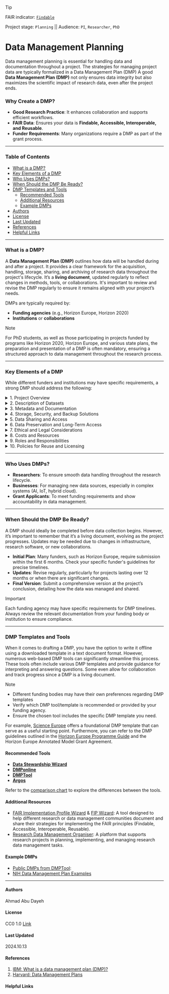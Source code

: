 >[!TIP]
> FAIR indicator: <code>[Findable]()</code>
> 
> Project stage: <code>Planning</code>  || Audience: <code>PI</code>, <code>Researcher</code>, <code>PhD</code>

# Data Management Planning

Data management planning is essential for handling data and documentation throughout a project. The strategies for managing project data are typically formalized in a Data Management Plan (DMP) 
A good **Data Management Plan (DMP)** not only ensures data integrity but also maximizes the scientific impact of research data, even after the project ends.

### Why Create a DMP?
- **Good Research Practice**: It enhances collaboration and supports efficient workflows.
- **FAIR Data**: Ensures your data is **Findable, Accessible, Interoperable, and Reusable**.
- **Funder Requirements**: Many organizations require a DMP as part of the grant process.

---

### Table of Contents

- [What is a DMP?](#what-is-a-dmp)
- [Key Elements of a DMP](#key-elements-of-a-dmp)
- [Who Uses DMPs?](#who-uses-dmps)
- [When Should the DMP Be Ready?](#when-should-the-dmp-be-ready)
- [DMP Templates and Tools](#dmp-templates-and-tools)
  - [Recommended Tools](#recommended-tools)
  - [Additional Resources](#additional-resources)
  - [Example DMPs](#example-dmps)
- [Authors](#authors)
- [License](#license)
- [Last Updated](#last-updated)
- [References](#references)
- [Helpful Links](#helpful-links)

---

### What is a DMP?

A **Data Management Plan (DMP)** outlines how data will be handled during and after a project.
It provides a clear framework for the acquisition, handling, storage, sharing, and archiving of research data throughout the project's lifecycle.
It’s a **living document**, updated regularly to reflect changes in methods, tools, or collaborations. It's important to review and revise the DMP regularly to ensure it remains aligned with your project’s needs.

DMPs are typically required by:
- **Funding agencies** (e.g., Horizon Europe, Horizon 2020)
- **Institutions** or **collaborations**

> [!Note]
> For PhD students, as well as those participating in projects funded by programs like Horizon 2020, Horizon Europe, and various state plans, the preparation and presentation of a DMP is often mandatory, ensuring a structured approach to data management throughout the research process.

---

### Key Elements of a DMP
While different funders and institutions may have specific requirements, a strong DMP should address the following:

<details>
  <summary>1. Project Overview</summary>
  Provide general information about the project, including its objectives and the types of data that will be generated and used. This section sets the stage for understanding the context and scope of data management needs.
</details>

<details>
  <summary>2. Description of Datasets</summary>
  Outline the types of data to be collected or generated. Specify the data sources, formats, volume, and whether the data will be static or dynamic. This helps in understanding the complexity of data management and storage needs.
</details>

<details>
  <summary>3. Metadata and Documentation</summary>
  Detail how the data will be described and documented. This includes metadata standards, ontologies, and naming conventions that will be followed to ensure data is well-documented and easily understandable for others who may use it in the future. Clear metadata helps in organizing and making the data discoverable and reusable.
</details>

<details>
  <summary>4. Storage, Security, and Backup Solutions</summary>
  Explain how the data will be stored, secured, and backed up during the project. Address questions about where the data will be stored (e.g., local servers, cloud storage), the frequency of backups, and the strategies for data protection against loss or breaches.
</details>

<details>
  <summary>5. Data Sharing and Access</summary>
  Describe how and when the data will be shared, including access policies. Explain where the data will be published (e.g., in repositories), the timeline for making the data accessible, and any restrictions on access, such as embargo periods or controlled access due to privacy concerns. Also, specify how others will be able to discover and reuse the data, ensuring compliance with FAIR principles (Findable, Accessible, Interoperable, Reusable).
</details>

<details>
  <summary>6. Data Preservation and Long-Term Access</summary>
  Outline the plans for long-term preservation and archiving of the data. Explain the steps that will be taken to ensure data is accessible after the project ends, including the repositories where it will be stored and how it will be maintained for future use. Considerations for the length of time data will be archived should also be included.
</details>

<details>
  <summary>7. Ethical and Legal Considerations</summary>
  Address any ethical or legal issues related to data management, such as privacy, confidentiality, intellectual property rights, and licenses. This section should also include how sensitive data, like personally identifiable information (PII), will be managed to comply with ethical standards and legal regulations.
</details>

<details>
  <summary>8. Costs and Resources</summary>
  Provide details about the resources needed for data management, including the cost of storage, tools, personnel, and infrastructure. Some funding agencies require an estimation of the budget necessary to ensure that data management processes are adequately supported.
</details>

<details>
  <summary>9. Roles and Responsibilities</summary>
  Define who is responsible for managing the data throughout the project. This may include identifying team members in charge of storage, documentation, security, and sharing. Clear assignment of responsibilities ensures that all data management tasks are properly executed.
</details>

<details>
  <summary>10. Policies for Reuse and Licensing</summary>
  Specify the conditions under which the data may be reused by other researchers. This includes defining any licensing terms, such as open data licenses or restrictions that apply to certain datasets.
</details>

---

### Who Uses DMPs?

- **Researchers**: To ensure smooth data handling throughout the research lifecycle.
- **Businesses**: For managing new data sources, especially in complex systems (AI, IoT, hybrid cloud).
- **Grant Applicants**: To meet funding requirements and show accountability in data management.

---

### When Should the DMP Be Ready?
A DMP should ideally be completed before data collection begins. However, it’s important to remember that it’s a living document, evolving as the project progresses. 
Updates may be needed due to changes in infrastructure, research software, or new collaborations.
- **Initial Plan**: Many funders, such as Horizon Europe, require submission within the first 6 months. Check your specific funder's guidelines for precise timelines.
- **Updates**: Revise regularly, particularly for projects lasting over 12 months or when there are significant changes.
- **Final Version**: Submit a comprehensive version at the project’s conclusion, detailing how the data was managed and shared.

> [!Important]
> Each funding agency may have specific requirements for DMP timelines. Always review the relevant documentation from your funding body or institution to ensure compliance.

---

### DMP Templates and Tools

When it comes to drafting a DMP, you have the option to write it offline using a downloaded template in a text document format. However, numerous web-based DMP tools can significantly streamline this process. 
These tools often include various DMP templates and provide guidance for interpreting and answering questions. Some even allow for collaboration and track progress since a DMP is a living document.

> [!Note]
> - Different funding bodies may have their own preferences regarding DMP templates
> - Verify which DMP tool/template is recommended or provided by your funding agency.
> - Ensure the chosen tool includes the specific DMP template you need.
>
> For example, [Science Europe](https://www.scienceeurope.org/our-priorities/open-science/research-data-management/) offers a foundational DMP template that can serve as a useful starting point.
> Furthermore, you can refer to the DMP guidelines outlined in the [Horizon Europe Programme Guide](https://ec.europa.eu/info/funding-tenders/opportunities/docs/2021-2027/horizon/guidance/programme-guide_horizon_en.pdf) and the Horizon Europe Annotated Model Grant Agreement.  

#### Recommended Tools
- [**Data Stewardship Wizard**](https://ds-wizard.org/)  
- [**DMPonline**](https://dmponline.dcc.ac.uk/)  
- [**DMPTool**](https://dmptool.org)  
- [**Argos**](https://argos.openaire.eu/splash/)

Refer to the [comparison chart](DMP-tools-comparision.md) to explore the differences between the tools.

#### Additional Resources
- [FAIR Implementation Profile Wizard](https://www.go-fair.org/how-to-go-fair/fair-implementation-profile/) & [FIP Wizard](https://fip-wizard.readthedocs.io/en/latest/about/about.html): A tool designed to help different research or data management communities document and share their strategies for implementing the FAIR principles (Findable, Accessible, Interoperable, Reusable).
- [Research Data Management Organiser](https://rdmorganiser.github.io/): A platform that supports research projects in planning, implementing, and managing research data management tasks.

#### Example DMPs
- [Public DMPs from DMPTool](https://dmptool.org/public_plans): 
- [NIH Data Management Plan Examples](https://sharing.nih.gov/data-management-and-sharing-policy/planning-and-budgeting-for-data-management-and-sharing/writing-a-data-management-and-sharing-plan#after)

---

#### Authors  
Ahmad Abu Dayeh  

#### License  
CC0 1.0 [Link](https://creativecommons.org/publicdomain/zero/1.0/?ref=chooser-v1)

#### Last Updated  
2024.10.13

#### References
1. [IBM: What is a data management plan (DMP)?](https://www.ibm.com/topics/data-management-plan)
2. [Harvard: Data Management Plans](https://datamanagement.hms.harvard.edu/plan-design/data-management-plans)

#### Helpful Links
